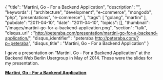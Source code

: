 {
    "title": "Martini, Go - For a Backend Application",
    "description": "",
    "keywords": [
        "architecture",
        "development",
        "e-commerce",
        "mongodb",
        "php",
        "presentations",
        "e-commerce"
    ],
    "tags": [
        "golang",
        "martini"
    ],
    "pubdate": "2011-04-10",
    "date": "2011-04-10",
    "topics": [],
    "thumbnail": "/images/martini-go-for-a-backend-application.png",
    "section": "talk",
    "disqus_url" : "http://peteraba.com/presentation/martini-go-for-a-backend-application/",
    "disqus_identifier" : "peteraba http://peteraba.com/?p=peteraba",
    "disqus_title" : "Martini, Go - For a Backend Application"
}

I gave a presentation
on “Martini, Go - For a Backend Application” at the Backend Web Berlin Usergroup in May of 2014. These were the slides for my presentation.

**[Martini, Go - For a Backend Application](https://docs.google.com/presentation/d/1ZWA2XcUOlzNszBueYRnx4q2y2l3ZIQR6ZDBzJfKNonQ/edit?usp=sharing "Martini, Go - For a Backend Application")**
